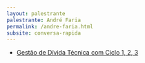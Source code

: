 ```yaml
---
layout: palestrante
palestrante: André Faria
permalink: /andre-faria.html
subsite: conversa-rapida
---
```


* [Gestão de Dívida Técnica com Ciclo 1, 2, 3](/conversa-rapida/andre-faria-gest-o-de-d-vida-t-cnica-com-ciclo-1-2-3)
